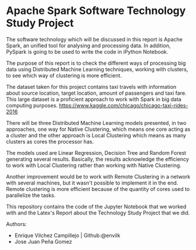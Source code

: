 # Apache Spark Software Technology Study Project

The software technology which will be discussed in this report is Apache Spark, an unified tool for analysing and processing data. In addition, PySpark is going to be used to write the code in iPython Notebook.

The purpose of this report is to check the different ways of processing big data using Distributed Machine Learning techniques, working with clusters, to see which way of clustering is more efficient.

The dataset taken for this project contains taxi travels with information about source location, target location, amount of passengers and taxi fare. This large dataset is a proficient approach to work with Spark in big data computing purposes.
                                https://www.kaggle.com/chicago/chicago-taxi-rides-2016

There will be three Distributed Machine Learning models presented, in two approaches, one way for Native Clustering, which means one core acting as a cluster and the other approach is Local Clustering which means as many clusters as cores the processor has.

The models used are Linear Regression, Decision Tree and Random Forest generating several results. Basically, the results acknowledge the efficiency to work with Local Clustering rather than working with Native Clustering. 

Another improvement would be to work with Remote Clustering in a network with several machines, but it wasn't possible to implement it in the end. Remote clustering is more efficient because of the quantity of cores used to parallelize the tasks.

This repository contains the code of the Jupyter Notebook that we worked with and the Latex's Report about the Technology Study Project that we did.


Authors:
 - Enrique Vilchez Campillejo | Github:@envilk
 - Jose Juan Peña Gomez
